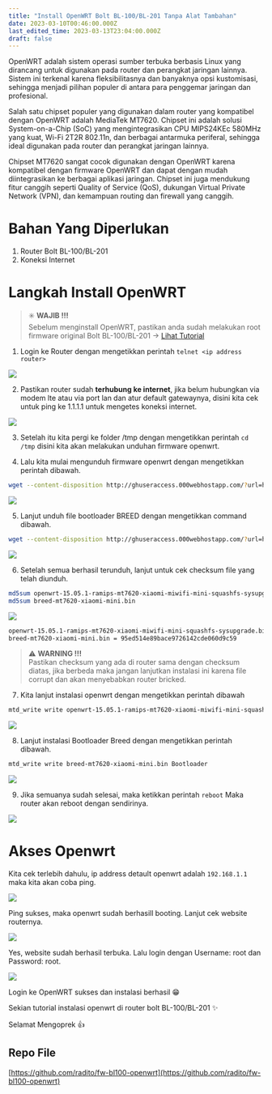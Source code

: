 ```yaml
---
title: "Install OpenWRT Bolt BL-100/BL-201 Tanpa Alat Tambahan"
date: 2023-03-10T00:46:00.000Z
last_edited_time: 2023-03-13T23:04:00.000Z
draft: false
---
```


OpenWRT adalah sistem operasi sumber terbuka berbasis Linux yang dirancang untuk digunakan pada router dan perangkat jaringan lainnya. Sistem ini terkenal karena fleksibilitasnya dan banyaknya opsi kustomisasi, sehingga menjadi pilihan populer di antara para penggemar jaringan dan profesional.


Salah satu chipset populer yang digunakan dalam router yang kompatibel dengan OpenWRT adalah MediaTek MT7620. Chipset ini adalah solusi System-on-a-Chip (SoC) yang mengintegrasikan CPU MIPS24KEc 580MHz yang kuat, Wi-Fi 2T2R 802.11n, dan berbagai antarmuka periferal, sehingga ideal digunakan pada router dan perangkat jaringan lainnya.


Chipset MT7620 sangat cocok digunakan dengan OpenWRT karena kompatibel dengan firmware OpenWRT dan dapat dengan mudah diintegrasikan ke berbagai aplikasi jaringan. Chipset ini juga mendukung fitur canggih seperti Quality of Service (QoS), dukungan Virtual Private Network (VPN), dan kemampuan routing dan firewall yang canggih.


# Bahan Yang Diperlukan

1. Router Bolt BL-100/BL-201
2. Koneksi Internet

# Langkah Install OpenWRT


> ✳️ **WAJIB !!!**  
> Sebelum menginstall OpenWRT, pastikan anda sudah melakukan root firmware original Bolt BL-100/BL-201 → [Lihat Tutorial](https://radito.github.io/posts/25149034-6a06-4629-b657-5d42dac4a9b2/)


1. Login ke Router dengan mengetikkan perintah `telnet <ip address router>` 


![](https://radito.vercel.app/ce9386c480bd9aac6b4e22df08304fcc2c1bbae9080fc8ebd1c4fa889f5fab42/68747470733a2f2f7777772e64726f70626f782e636f6d2f732f7367686f6979783169336c7a66666c2f343461653064656334643332366233633637613834373236353335373238646334663564626432656562346463316331646430353162356263316237623766302e706e673f646c3d30267261773d31)


2. Pastikan router sudah **terhubung ke internet**, jika belum hubungkan via modem lte atau via port lan dan atur default gatewaynya, disini kita cek untuk ping ke 1.1.1.1 untuk mengetes koneksi internet.


![](https://radito.vercel.app/0dd50e61ea5c8eca38009c9fa6271ad309a7e8e84edc6fd1ecbe3d0c6fe0c4ea/68747470733a2f2f7777772e64726f70626f782e636f6d2f732f376430747572783676736d777339352f626362623636333330363362316331353537666435333666353861356435336662643036353862633765383836366439356261366139353533336535633034652e706e673f646c3d30267261773d31)


3. Setelah itu kita pergi ke folder /tmp dengan mengetikkan perintah `cd /tmp` disini kita akan melakukan unduhan firmware openwrt.


4. Lalu kita mulai mengunduh firmware openwrt dengan mengetikkan perintah dibawah.


```bash
wget --content-disposition http://ghuseraccess.000webhostapp.com/?url=https://raw.githubusercontent.com/radito/fw-bl100-openwrt/master/openwrt-15.05.1-ramips-mt7620-xiaomi-miwifi-mini-squashfs-sysupgrade.bin
```


![](https://radito.vercel.app/85dc1b2a4ff021fbf938818bf3976c9452334f1e9f51de86de93e41ac91786da/68747470733a2f2f7777772e64726f70626f782e636f6d2f732f377967326a6170716a3363616a31642f316331343635666132363934353736653838393838623437376332356535636432396133326431373862366163313238316164336439626666323661316439322e706e673f646c3d30267261773d31)


5. Lanjut unduh file bootloader BREED dengan mengetikkan command dibawah.


```bash
wget --content-disposition http://ghuseraccess.000webhostapp.com/?url=https://raw.githubusercontent.com/radito/fw-bl100-openwrt/master/breed-mt7620-xiaomi-mini.bin
```


![](https://radito.vercel.app/a18dd0eecb55a110fe4bf2740ff2b0eb7fa2b30feb2903edcb43b1068ef0e420/68747470733a2f2f7777772e64726f70626f782e636f6d2f732f6e396a616c77726f797763367065732f313663373466393563333835313461616334363137663838656163643863373131633534646237343337653335666632303238323764623966653463326430362e706e673f646c3d30267261773d31)


6. Setelah semua berhasil terunduh, lanjut untuk cek checksum file yang telah diunduh.


```bash
md5sum openwrt-15.05.1-ramips-mt7620-xiaomi-miwifi-mini-squashfs-sysupgrade.bin
md5sum breed-mt7620-xiaomi-mini.bin
```


![](https://radito.vercel.app/0746b37e141cab1138884371617dafd4581fc5f2f544d50a8a819170f778eb3c/68747470733a2f2f7777772e64726f70626f782e636f6d2f732f726c7069766e7537386d643731777a2f613863663164313338303635626635626636666262306535316339366233373266343637393236353534626664623263633435343931666631393261373239392e706e673f646c3d30267261773d31)


```bash
openwrt-15.05.1-ramips-mt7620-xiaomi-miwifi-mini-squashfs-sysupgrade.bin = b060ae5daa529f356b41961692d22bf4
breed-mt7620-xiaomi-mini.bin = 95ed514e89bace9726142cde060d9c59
```


> ⚠️ **WARNING !!!**  
> Pastikan checksum yang ada di router sama dengan checksum diatas, jika berbeda maka jangan lanjutkan instalasi ini karena file corrupt dan akan menyebabkan router bricked.


7. Kita lanjut instalasi openwrt dengan mengetikkan perintah dibawah


```bash
mtd_write write openwrt-15.05.1-ramips-mt7620-xiaomi-miwifi-mini-squashfs-sysupgrade.bin Kernel
```


![](https://radito.vercel.app/748954895ef9158666469e45f80d2ba15eb44e9c542a3cc916e7b004f446906b/68747470733a2f2f7777772e64726f70626f782e636f6d2f732f693666396538303876386b6e766e7a2f383037363036303061303563616530303163353237303765323065303936383732323730333334366335376635656161326535396330656138666365313636322e706e673f646c3d30267261773d31)


8. Lanjut instalasi Bootloader Breed dengan mengetikkan perintah dibawah.


```bash
mtd_write write breed-mt7620-xiaomi-mini.bin Bootloader
```


![](https://radito.vercel.app/e17ef0f3fb6408c67f6b7f82234042706d88999f15870c368f20c2f2c46c1d28/68747470733a2f2f7777772e64726f70626f782e636f6d2f732f776e636469737a7367336b326e68752f656466656365643461303664643434336466396266323362323937353634313836316133643032636164306434666231336666383337313731623664393336352e706e673f646c3d30267261773d31)


9. Jika semuanya sudah selesai, maka ketikkan perintah `reboot` Maka router akan reboot dengan sendirinya.


![](https://radito.vercel.app/fc661820c4deaa654dba902670451713cf96dc5b4cc1c1f54138d9d0e2a00b5f/68747470733a2f2f7777772e64726f70626f782e636f6d2f732f6d72617772397a78703634726431742f333936613964396634666663306134396465353566363535666265643034336339393262373137643032643037393631386435343437393031663135383662362e706e673f646c3d30267261773d31)


# Akses Openwrt


Kita cek terlebih dahulu, ip address detault openwrt adalah `192.168.1.1` maka kita akan coba ping.


![](https://radito.vercel.app/c76be69f87ccfe2c59d2737197929bffb869570f33cc7407d207a578e8aa646b/68747470733a2f2f7777772e64726f70626f782e636f6d2f732f7477757566707576687677396168722f616635366566616432356236313232313130663563333233303163643934336436323636653037356262316137343663653032306561326533333538356539612e706e673f646c3d30267261773d31)


Ping sukses, maka openwrt sudah berhasill booting. Lanjut cek website routernya.


![](https://radito.vercel.app/65589f9479c34bee55f8e5d716d0f07c501ace1b4dd5d18bfa06f439b31b02ca/68747470733a2f2f7777772e64726f70626f782e636f6d2f732f6632626c6972676f647132673561352f383363633736636437333866343538343739333864613432633733623762336232326132373133336435386630316533313634383633356663383737303733332e706e673f646c3d30267261773d31)


Yes, website sudah berhasil terbuka. Lalu login dengan Username: root dan Password: root.


![](https://radito.vercel.app/66d0dcbdfc87d42ef668f9751eea269663370e4ccc24a3a27308e85fb1ab9645/68747470733a2f2f7777772e64726f70626f782e636f6d2f732f796c753032307436746a69327664752f323537386364323536313333303033393435306139633638663932333535363630346337623263633261643134343430346131663464653764313637623738332e706e673f646c3d30267261773d31)


Login ke OpenWRT sukses dan instalasi berhasil 😁


Sekian tutorial instalasi openwrt di router bolt BL-100/BL-201 ✨


Selamat Mengoprek 👍


## Repo File


[https://github.com/radito/fw-bl100-openwrt](https://github.com/radito/fw-bl100-openwrt)

